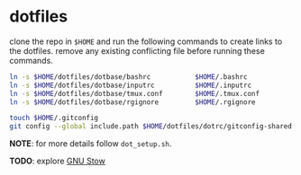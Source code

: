 # dotfiles

clone the repo in `$HOME` and run the following commands to create links to the dotfiles.
remove any existing conflicting file before running these commands.

```bash
ln -s $HOME/dotfiles/dotbase/bashrc           $HOME/.bashrc
ln -s $HOME/dotfiles/dotbase/inputrc          $HOME/.inputrc
ln -s $HOME/dotfiles/dotbase/tmux.conf        $HOME/.tmux.conf
ln -s $HOME/dotfiles/dotbase/rgignore         $HOME/.rgignore

touch $HOME/.gitconfig
git config --global include.path $HOME/dotfiles/dotrc/gitconfig-shared
```

**NOTE**: for more details follow `dot_setup.sh`.


**TODO**: explore [GNU Stow](https://www.gnu.org/software/stow/)
